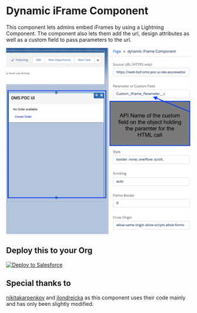 # Dynamic iFrame Component

This component lets admins embed iFrames by using a Lightning Component.
The component also lets them add the url, design attributes as well as a custom field to pass parameters to the url.

![image](./pics/component.png)

## Deploy this to your Org

<a href="https://githubsfdeploy.herokuapp.com?owner=CoreSEs&repo=dynamicAuraiFrameComponent">
  <img alt="Deploy to Salesforce"
       src="https://raw.githubusercontent.com/afawcett/githubsfdeploy/master/deploy.png">
</a>

## Special thanks to

[nikitakarpenkov](https://github.com/nikitakarpenkov/iframe-lightning-component) and [jlondrejcka](https://github.com/jlondrejcka/LDS-Dynamic-Field-Input) as this component uses their code mainly and has only been slightly modified.
